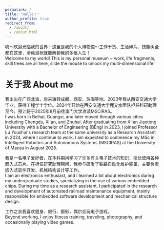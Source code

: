 ```yaml
---
permalink: /
title: "Hello！"
author_profile: true
redirect_from: 
  - /about/
  - /about.html
---
```


嗨～欢迎光临我的世界！这里是我的个人博物馆～工作干货、生活碎片、技能树全都在这里，滑动鼠标就能解锁我的多维人生！  
Welcome to my world! This is my personal museum ~ work, life fragments, skill trees are all here, slide the mouse to unlock my multi-dimensional life!

关于我  About me
======
我出生在广西北海，后来辗转成都、西安、珠海等地。2023年我从西安交通大学毕业，获得工程学士学位。2024年开始在西安交通大学鹿又水团队担任科研助理至今。预计将于2025年8月前往澳门大学攻读MSCIRAS。  
I was born in Beihai, Guangxi, and later moved through various cities including Chengdu, Xi'an, and Zhuhai. After graduating from Xi'an Jiaotong University with a Bachelor of Engineering (BEng) in 2023, I joined Professor Lu Youshui's research team at the same university as a Research Assistant in 2024, where I continue to work. I am expected to commence my MSc in Intelligent Robotics and Autonomous Systems (MSCIRAS) at the University of Macau in August 2025.

我是一名电子爱好者，在本科期间学习了许多有关电子技术的知识，擅长使用各种嵌入式芯片。在担任研究助理期间，我参与研发了铁路自动化维护装备，主要负责嵌入式软件开发、机械结构设计等工作。  
I am an electronics enthusiast, and I learned a lot about electronics during my undergraduate studies, specializing in the use of various embedded chips. During my time as a research assistant, I participated in the research and development of automated railroad maintenance equipment, mainly responsible for embedded software development and mechanical structure design.

工作之余我喜欢健身、旅行、摄影，偶尔会玩电子游戏。  
Beyond working, I enjoy fitness training, traveling, photography, and occasionally playing video games.
